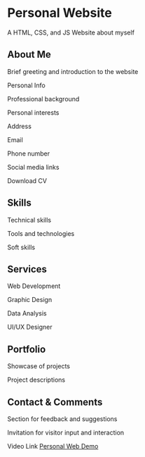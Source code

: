 # Personal Website

A HTML, CSS, and JS Website about myself


## About Me


Brief greeting and introduction to the website

Personal Info

Professional background

Personal interests

Address

Email

Phone number

Social media links

Download CV


## Skills

Technical skills

Tools and technologies

Soft skills


## Services

Web Development

Graphic Design

Data Analysis

UI/UX Designer


## Portfolio

Showcase of projects

Project descriptions


## Contact & Comments

Section for feedback and suggestions

Invitation for visitor input and interaction

Video Link [Personal Web Demo](https://www.youtube.com/watch?v=vGLJdaFYJNg)
